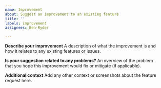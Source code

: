 ```yaml
---
name: Improvement
about: Suggest an improvement to an existing feature
title: ''
labels: improvement
assignees: Ben-Ryder

---
```


**Describe your improvement**
A description of what the improvement is and how it relates to any existing features or issues.

**Is your suggestion related to any problems?**
An overview of the problem that you hope this improvement would fix or mitigate (if applicable).

**Additional context**
Add any other context or screenshots about the feature request here.
